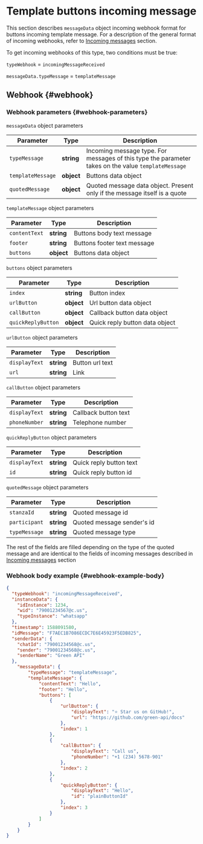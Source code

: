 # Template buttons incoming message

This section describes `messageData` object incoming webhook format for buttons incoming template message. For a description of the general format of incoming webhooks, refer to [Incoming messages](Webhook-IncomingMessageReceived.md) section.

To get incoming webhooks of this type, two conditions must be true:

`typeWebhook` = `incomingMessageReceived`

`messageData.typeMessage` = `templateMessage`

## Webhook {#webhook}

### Webhook parameters {#webhook-parameters}

`messageData` object parameters

| Parameter           | Type        | Description                                                                                          |
| ----------------- | ---------- | ----------------------------------------------------------------------------------------------- |
| `typeMessage`     | **string** | Incoming message type. For messages of this type the parameter takes on the value `templateMessage`       |
| `templateMessage` | **object** | Buttons data object                                                           |
| `quotedMessage`   | **object** | Quoted message data object. Present only if the message itself is a quote |

`templateMessage` object parameters

| Parameter      | Type        | Description               |
| ------------- | ---------- | ------------------- |
| `contentText` | **string** | Buttons body text message|
| `footer` | **string** | Buttons footer text message|
| `buttons`   | **object** | Buttons data object |

`buttons` object parameters

| Parameter       | Type       | Description               |
| ------------- | ---------- | ------------------- |
| `index` | **string** | Button index |
| `urlButton` | **object** | Url button data object |
| `callButton` | **object** | Callback button data object |
| `quickReplyButton` | **object** | Quick reply button data object |

`urlButton` object parameters

| Parameter       | Type       | Description       |
| ------------- | ---------- | ------------------- |
| `displayText` | **string** | Button url text|
| `url` | **string** | Link |

`callButton` object parameters

| Parameter        | Type      | Description          |
| ------------- | ---------- | ------------------- |
| `displayText` | **string** | Callback button text|
| `phoneNumber` | **string** | Telephone number |

`quickReplyButton` object parameters

| Parameter      | Type       | Description          |
| ------------- | ---------- | ------------------- |
| `displayText` | **string** | Quick reply button text|
| `id` | **string** | Quick reply button id |

`quotedMessage` object parameters

| Parameter      | Type       | Description          |
| ------------- | ---------- | ------------------- |
| `stanzaId` | **string** | Quoted message id |
| `participant` | **string** | Quoted message sender's id |
| `typeMessage` | **string** | Quoted message type |

The rest of the fields are filled depending on the type of the quoted message and are identical to the fields of incoming messages described in [Incoming messages](Webhook-IncomingMessageReceived.md) section

### Webhook body example {#webhook-example-body}

```json
{
  "typeWebhook": "incomingMessageReceived",
  "instanceData": {
    "idInstance": 1234,
    "wid": "79001234567@c.us",
    "typeInstance": "whatsapp"
  },
  "timestamp": 1588091580,
  "idMessage": "F7AEC1B7086ECDC7E6E45923F5EDB825",
  "senderData": {
    "chatId": "79001234568@c.us",
    "sender": "79001234568@c.us",
    "senderName": "Green API"
  },
    "messageData": {
        "typeMessage": "templateMessage",
        "templateMessage": {
            "contentText": "Hello",
            "footer": "Hello",
            "buttons": [
                {
                    "urlButton": {
                        "displayText": "⭐ Star us on GitHub!",
                        "url": "https://github.com/green-api/docs"
                    },
                    "index": 1
                },
                {
                    "callButton": {
                        "displayText": "Call us",
                        "phoneNumber": "+1 (234) 5678-901"
                    },
                    "index": 2
                },
                {
                    "quickReplyButton": {
                        "displayText": "Hello",
                        "id": "plainButtonId"
                    },
                    "index": 3
                }
            ]
        }
    }
}
```
